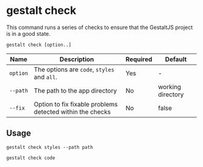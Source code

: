 # gestalt check

This command runs a series of checks to ensure that the GestaltJS project is in a good state.

`gestalt check [option..]`

| Name | Description | Required | Default |
| --- | ----- | --- | ----- |
| `option` | The options are `code`, `styles` and `all`. | Yes | - |
| `--path` | The path to the app directory | No | working directory |
| `--fix` | Option to fix fixable problems detected within the checks | No | false|

## Usage

`gestalt check styles --path path`

`gestalt check code`
